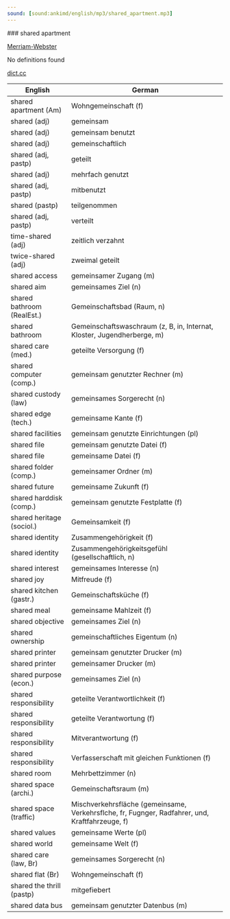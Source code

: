 ```yaml
---
sound: [sound:ankimd/english/mp3/shared_apartment.mp3]
---
```


\### shared apartment

[Merriam-Webster](https://www.merriam-webster.com/dictionary/shared+apartment)

No definitions found

[dict.cc](https://www.dict.cc/shared+apartment)

| English        | German       |
| -------------- | ------------ |
| shared apartment (Am) | Wohngemeinschaft <WG> (f) |
| shared (adj) | gemeinsam |
| shared (adj) | gemeinsam benutzt |
| shared (adj) | gemeinschaftlich |
| shared (adj, pastp) | geteilt |
| shared (adj) | mehrfach genutzt |
| shared (adj, pastp) | mitbenutzt |
| shared (pastp) | teilgenommen |
| shared (adj, pastp) | verteilt |
| time-shared (adj) | zeitlich verzahnt |
| twice-shared (adj) | zweimal geteilt |
| shared access | gemeinsamer Zugang (m) |
| shared aim | gemeinsames Ziel (n) |
| shared bathroom (RealEst.) | Gemeinschaftsbad (Raum, n) |
| shared bathroom | Gemeinschaftswaschraum (z, B, in, Internat, Kloster, Jugendherberge, m) |
| shared care (med.) | geteilte Versorgung (f) |
| shared computer (comp.) | gemeinsam genutzter Rechner (m) |
| shared custody (law) | gemeinsames Sorgerecht (n) |
| shared edge (tech.) | gemeinsame Kante (f) |
| shared facilities | gemeinsam genutzte Einrichtungen (pl) |
| shared file | gemeinsam genutzte Datei (f) |
| shared file | gemeinsame Datei (f) |
| shared folder (comp.) | gemeinsamer Ordner (m) |
| shared future | gemeinsame Zukunft (f) |
| shared harddisk (comp.) | gemeinsam genutzte Festplatte (f) |
| shared heritage (sociol.) | Gemeinsamkeit (f) |
| shared identity | Zusammengehörigkeit (f) |
| shared identity | Zusammengehörigkeitsgefühl (gesellschaftlich, n) |
| shared interest | gemeinsames Interesse (n) |
| shared joy | Mitfreude (f) |
| shared kitchen (gastr.) | Gemeinschaftsküche (f) |
| shared meal | gemeinsame Mahlzeit (f) |
| shared objective | gemeinsames Ziel (n) |
| shared ownership | gemeinschaftliches Eigentum (n) |
| shared printer | gemeinsam genutzter Drucker (m) |
| shared printer | gemeinsamer Drucker (m) |
| shared purpose (econ.) | gemeinsames Ziel (n) |
| shared responsibility | geteilte Verantwortlichkeit (f) |
| shared responsibility | geteilte Verantwortung (f) |
| shared responsibility | Mitverantwortung (f) |
| shared responsibility | Verfasserschaft mit gleichen Funktionen (f) |
| shared room | Mehrbettzimmer (n) |
| shared space (archi.) | Gemeinschaftsraum (m) |
| shared space (traffic) | Mischverkehrsfläche (gemeinsame, Verkehrsflche, fr, Fugnger, Radfahrer, und, Kraftfahrzeuge, f) |
| shared values | gemeinsame Werte (pl) |
| shared world | gemeinsame Welt (f) |
| shared care (law, Br) | gemeinsames Sorgerecht (n) |
| shared flat (Br) | Wohngemeinschaft <WG> (f) |
| shared the thrill (pastp) | mitgefiebert |
| shared data bus | gemeinsam genutzter Datenbus (m) |

